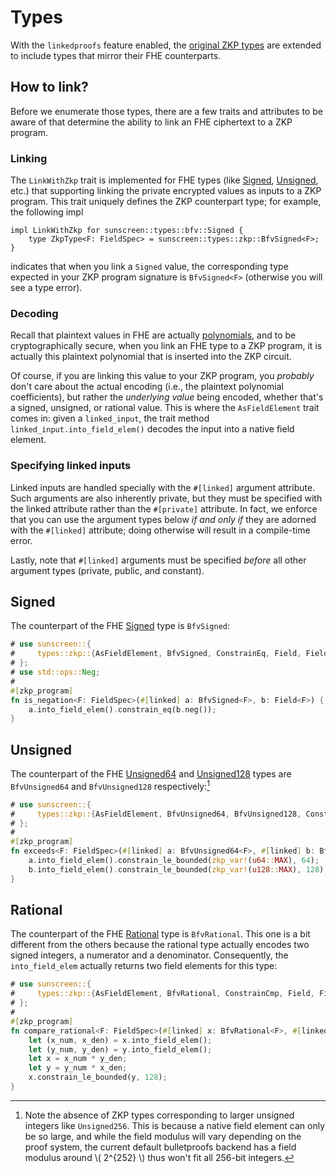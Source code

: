 # Types

With the `linkedproofs` feature enabled, the [original ZKP
types](/zkp/zkp_programs/types.md) are extended to include types that mirror
their FHE counterparts.

## How to link?

Before we enumerate those types, there are a few traits and attributes to be aware of that determine the ability to link an FHE ciphertext to a ZKP program.

### Linking

The `LinkWithZkp` trait is implemented for FHE types (like [Signed][signed], [Unsigned][unsigned], etc.) that supporting linking the private encrypted values as inputs to a ZKP program. This trait uniquely defines the ZKP counterpart type; for example, the following impl

```rust,ignore
impl LinkWithZkp for sunscreen::types::bfv::Signed {
    type ZkpType<F: FieldSpec> = sunscreen::types::zkp::BfvSigned<F>;
}
```

indicates that when you link a `Signed` value, the corresponding type expected in your ZKP program signature is `BfvSigned<F>` (otherwise you will see a type error).

### Decoding

Recall that plaintext values in FHE are actually
[polynomials](/fhe/intro/why.md), and to be cryptographically secure, when you
link an FHE type to a ZKP program, it is actually this plaintext polynomial that is
inserted into the ZKP circuit. 

Of course, if you are linking this value to your ZKP program, you _probably_ don't care about the actual encoding (i.e., the plaintext polynomial coefficients), but rather the _underlying value_ being encoded, whether that's a signed, unsigned, or rational value. This is where the `AsFieldElement` trait comes in: given a `linked_input`, the trait method `linked_input.into_field_elem()` decodes the input into a native field element.

### Specifying linked inputs

Linked inputs are handled specially with the `#[linked]` argument attribute.
Such arguments are also inherently private, but they must be specified with the
linked attribute rather than the `#[private]` attribute. In fact, we enforce
that you can use the argument types below _if and only if_ they are adorned with
the `#[linked]` attribute; doing otherwise will result in a compile-time error.

Lastly, note that `#[linked]` arguments must be specified _before_ all other
argument types (private, public, and constant).

## Signed

The counterpart of the FHE [Signed][signed] type is
`BfvSigned`:

```rust
# use sunscreen::{
#     types::zkp::{AsFieldElement, BfvSigned, ConstrainEq, Field, FieldSpec}, zkp_program
# };
# use std::ops::Neg;
#
#[zkp_program]
fn is_negation<F: FieldSpec>(#[linked] a: BfvSigned<F>, b: Field<F>) {
    a.into_field_elem().constrain_eq(b.neg());
}
```

## Unsigned

The counterpart of the FHE [Unsigned64][unsigned] and [Unsigned128][unsigned] types are
`BfvUnsigned64` and `BfvUnsigned128` respectively:[^1]

```rust
# use sunscreen::{
#     types::zkp::{AsFieldElement, BfvUnsigned64, BfvUnsigned128, ConstrainCmp, Field, FieldSpec}, zkp_program, zkp_var
# };
#
#[zkp_program]
fn exceeds<F: FieldSpec>(#[linked] a: BfvUnsigned64<F>, #[linked] b: BfvUnsigned128<F>) {
    a.into_field_elem().constrain_le_bounded(zkp_var!(u64::MAX), 64);
    b.into_field_elem().constrain_le_bounded(zkp_var!(u128::MAX), 128);
}
```
## Rational

The counterpart of the FHE [Rational][rational] type is `BfvRational`. This one
is a bit different from the others because the rational type actually encodes
two signed integers, a numerator and a denominator. Consequently, the
`into_field_elem` actually returns two field elements for this type:

```rust
# use sunscreen::{
#     types::zkp::{AsFieldElement, BfvRational, ConstrainCmp, Field, FieldSpec}, zkp_program
# };
#
#[zkp_program]
fn compare_rational<F: FieldSpec>(#[linked] x: BfvRational<F>, #[linked] y: BfvRational<F>) {
    let (x_num, x_den) = x.into_field_elem();
    let (y_num, y_den) = y.into_field_elem();
    let x = x_num * y_den;
    let y = y_num * x_den;
    x.constrain_le_bounded(y, 128);
}
```

[^1]: Note the absence of ZKP types corresponding to larger unsigned integers like `Unsigned256`. This is because a native field element can only be so large, and while the field modulus will vary depending on the proof system, the current default bulletproofs backend has a field modulus around \\( 2^{252} \\) thus won't fit all 256-bit integers.

[signed]: /fhe/fhe_programs/types/signed.md
[unsigned]: /fhe/fhe_programs/types/unsigned.md
[rational]: /fhe/fhe_programs/types/rational.md
